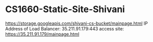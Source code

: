 # CS1660-Static-Site-Shivani
https://storage.googleapis.com/shivani-cs-bucket/mainpage.html
IP Address of Load Balancer: 35.211.91.179:443
access site: https://35.211.91.179/mainpage.html

